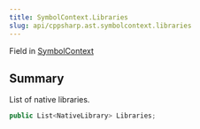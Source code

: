 ```yaml
---
title: SymbolContext.Libraries
slug: api/cppsharp.ast.symbolcontext.libraries
---
```

Field in [SymbolContext](/api/cppsharp/ast/symbolcontext)

## Summary


List of native libraries.


```csharp
public List<NativeLibrary> Libraries;
```

